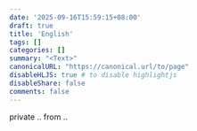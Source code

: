 ```yaml
---
date: '2025-09-16T15:59:15+08:00'
draft: true
title: 'English'
tags: []
categories: []
summary: "<Text>"
canonicalURL: "https://canonical.url/to/page"
disableHLJS: true # to disable highlightjs
disableShare: false
comments: false
---
```


private .. from ..